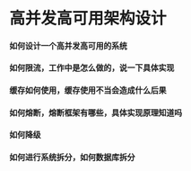 # 高并发高可用架构设计

#### 如何设计一个高并发高可用的系统
#### 如何限流，工作中是怎么做的，说一下具体实现
#### 缓存如何使用，缓存使用不当会造成什么后果
#### 如何熔断，熔断框架有哪些，具体实现原理知道吗
#### 如何降级
#### 如何进行系统拆分，如何数据库拆分